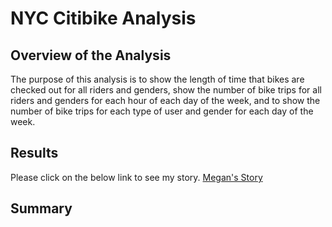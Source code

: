 # NYC Citibike Analysis
## Overview of the Analysis
The purpose of this analysis is to show the length of time that bikes are checked out for all riders and genders, show the number of bike trips for all riders and genders for each hour of each day of the week, and to show the number of bike trips for each type of user and gender for each day of the week.
## Results
Please click on the below link to see my story.
[Megan's Story](https://public.tableau.com/app/profile/megan.speaks/viz/NYCCitibikeAnalysis_16363259915120/NYCCitibikeAnalysis?publish=yes)
## Summary
